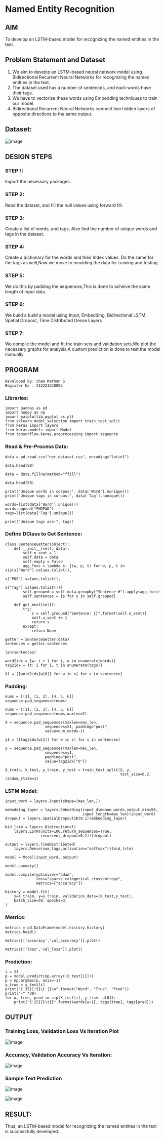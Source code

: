 # Named Entity Recognition

## AIM

To develop an LSTM-based model for recognizing the named entities in the text.

## Problem Statement and Dataset
1. We aim to develop an LSTM-based neural network model using Bidirectional Recurrent Neural Networks for recognizing the named entities in the text.
2. The dataset used has a number of sentences, and each words have their tags.
3. We have to vectorize these words using Embedding techniques to train our model.
4. Bidirectional Recurrent Neural Networks connect two hidden layers of opposite directions to the same output.
## Dataset:
![image](https://github.com/ShamRathan/named-entity-recognition/assets/93587823/d8d0d5f7-ba4a-4730-92c7-8b009258d38b)


## DESIGN STEPS

### STEP 1:
Import the necessary packages.

### STEP 2:
Read the dataset, and fill the null values using forward fill.
### STEP 3:
Create a list of words, and tags. Also find the number of unique words and tags in the dataset.
### STEP 4:
Create a dictionary for the words and their Index values. Do the same for the tags as well,Now we move to moulding the data for training and testing.
### STEP 5:
We do this by padding the sequences,This is done to acheive the same length of input data.
### STEP 6:
We build a build a model using Input, Embedding, Bidirectional LSTM, Spatial Dropout, Time Distributed Dense Layers
### STEP 7:
We compile the model and fit the train sets and validation sets,We plot the necessary graphs for analysis,A custom prediction is done to test the model manually.
## PROGRAM
```
Developed by: Sham Rathan S
Register No : 212221230093
```
### Libraries:
```
import pandas as pd
import numpy as np
import matplotlib.pyplot as plt
from sklearn.model_selection import train_test_split
from keras import layers
from keras.models import Model
from tensorflow.keras.preprocessing import sequence
```
### Read & Pre-Process Data:
```
data = pd.read_csv("ner_dataset.csv", encoding="latin1")

data.head(50)

data = data.fillna(method="ffill")

data.head(50)

print("Unique words in corpus:", data['Word'].nunique())
print("Unique tags in corpus:", data['Tag'].nunique())

words=list(data['Word'].unique())
words.append("ENDPAD")
tags=list(data['Tag'].unique())

print("Unique tags are:", tags)
```
### Define DClass to Get Sentence:
```
class SentenceGetter(object):
    def __init__(self, data):
        self.n_sent = 1
        self.data = data
        self.empty = False
        agg_func = lambda s: [(w, p, t) for w, p, t in zip(s["Word"].values.tolist(),
                                                           s["POS"].values.tolist(),
                                                           s["Tag"].values.tolist())]
        self.grouped = self.data.groupby("Sentence #").apply(agg_func)
        self.sentences = [s for s in self.grouped]
    
    def get_next(self):
        try:
            s = self.grouped["Sentence: {}".format(self.n_sent)]
            self.n_sent += 1
            return s
        except:
            return None

getter = SentenceGetter(data)
sentences = getter.sentences

len(sentences)

word2idx = {w: i + 1 for i, w in enumerate(words)}
tag2idx = {t: i for i, t in enumerate(tags)}

X1 = [[word2idx[w[0]] for w in s] for s in sentences]
```
### Padding:
```
nums = [[1], [2, 3], [4, 5, 6]]
sequence.pad_sequences(nums)

nums = [[1], [2, 3], [4, 5, 6]]
sequence.pad_sequences(nums,maxlen=2)

X = sequence.pad_sequences(maxlen=max_len,
                  sequences=X1, padding="post",
                  value=num_words-1)

y1 = [[tag2idx[w[2]] for w in s] for s in sentences]

y = sequence.pad_sequences(maxlen=max_len,
                  sequences=y1,
                  padding="post",
                  value=tag2idx["O"])

X_train, X_test, y_train, y_test = train_test_split(X, y,
                                                    test_size=0.2, random_state=1)
```
### LSTM Model:
```
input_word = layers.Input(shape=(max_len,))

embedding_layer = layers.Embedding(input_dim=num_words,output_dim=50,
                                   input_length=max_len)(input_word)
dropout = layers.SpatialDropout1D(0.1)(embedding_layer)

bid_lstm = layers.Bidirectional(
    layers.LSTM(units=100,return_sequences=True,
                recurrent_dropout=0.1))(dropout)

output = layers.TimeDistributed(
    layers.Dense(num_tags,activation="softmax"))(bid_lstm)

model = Model(input_word, output)  

model.summary()

model.compile(optimizer="adam",
              loss="sparse_categorical_crossentropy",
              metrics=["accuracy"])

history = model.fit(
    x=X_train, y=y_train, validation_data=(X_test,y_test),
    batch_size=50, epochs=3,
)
```
### Metrics:
```
metrics = pd.DataFrame(model.history.history)
metrics.head()

metrics[['accuracy','val_accuracy']].plot()

metrics[['loss','val_loss']].plot()
```
### Prediction:
```
i = 23
p = model.predict(np.array([X_test[i]]))
p = np.argmax(p, axis=-1)
y_true = y_test[i]
print("{:15}{:5}\t {}\n".format("Word", "True", "Pred"))
print("-" *30)
for w, true, pred in zip(X_test[i], y_true, p[0]):
    print("{:15}{}\t{}".format(words[w-1], tags[true], tags[pred]))
```
## OUTPUT

### Training Loss, Validation Loss Vs Iteration Plot
![image](https://github.com/ShamRathan/named-entity-recognition/assets/93587823/1dc998b6-daf6-41f4-8fb8-d244326bbc85)

### Accuracy, Validation Accuracy Vs Iteration:
![image](https://github.com/ShamRathan/named-entity-recognition/assets/93587823/d01d059c-b4ec-47ce-8b0f-0f984eeee30c)


### Sample Text Prediction
![image](https://github.com/ShamRathan/named-entity-recognition/assets/93587823/1fcd0fac-dcf7-45d9-8cee-cae0d28c42b1)

![image](https://github.com/ShamRathan/named-entity-recognition/assets/93587823/a766b904-baac-4851-b269-4df43278957d)



## RESULT:
Thus, an LSTM-based model for recognizing the named entities in the text is successfully developed.
